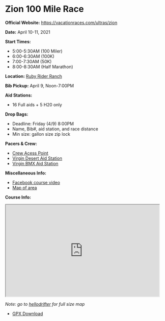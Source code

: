 ---
---
Zion 100 Mile Race
==================

**Official Website:** https://vacationraces.com/ultras/zion

**Date:** April 10-11, 2021

**Start Times:**
* 5:00-5:30AM (100 Miler)
* 6:00-6:30AM (100K)
* 7:00-7:30AM (50K)
* 8:00-8:30AM (Half Marathon)

**Location:** [Ruby Rider Ranch](https://bit.ly/rrr-map)

**Bib Pickup:** April 9, Noon-7:00PM

**Aid Stations:**
* 16 Full aids + 5 H20 only

**Drop Bags:**
* Deadline: Friday (4/9) 8:00PM
* Name, Bib#, aid station, and race distance
* Min size: gallon size zip lock

**Pacers & Crew:**
* [Crew Acess Point](https://goo.gl/maps/4kyo1vqHFaVM8Qwy9)
* [Virgin Desert Aid Station](https://goo.gl/maps/p5rxFZBoznb8urrRA)
* [Virgin BMX Aid Station](https://goo.gl/maps/fnpPxPqkrCe2ybTZ8)

**Miscellaneous Info:**
* [Facebook course video]( https://www.facebook.com/watch/live/?v=758444185083165&ref=watch_permalink)
* [Map of area](https://www.trailforks.com/trails/map/?lat=37.12523&lon=-113.13548&z=12.2&activitytype=1)

**Course Info:**

<iframe src='https://www.hellodrifter.com/embedded/v1/dlvbdd' width="500" height="300"></iframe>

_Note: go to [hellodrifter](https://www.hellodrifter.com/routes/2021-zion-100-mile-by-ak#) for full size map_

* [GPX Download](2021-zion-100M.gpx)